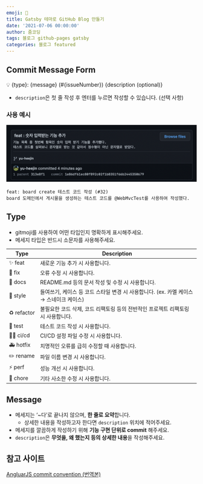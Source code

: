 ```yaml
---
emoji: 🔮
title: Gatsby 테마로 GitHub Blog 만들기
date: '2021-07-06 00:00:00'
author: 줌코딩
tags: 블로그 github-pages gatsby
categories: 블로그 featured
---
```


## Commit Message Form

<aside>
💡 {type}: {message} (#{issueNumber})
{description (optional)}

</aside>

- `description`은 첫 줄 작성 후 엔터를 누르면 작성할 수 있습니다. (선택 사항)

### 사용 예시

![image1](./example.png)

```
feat: board create 테스트 코드 작성 (#32)
board 도메인에서 게시물을 생성하는 테스트 코드를 @WebMvcTest를 사용하여 작성했다.
```

## Type

- gitmoji를 사용하여 어떤 타입인지 명확하게 표시해주세요.
- 메세지 타입은 반드시 소문자를 사용해주세요.

| Type | Description |
| --- | --- |
| ✨ feat | 새로운 기능 추가 시 사용합니다. |
| 🐛 fix | 오류 수정 시 사용합니다. |
| 📝 docs | README.md 등의 문서 작성 및 수정 시 사용합니다. |
| 🎨 style | 들여쓰기, 케이스 등 코드 스타일 변경 시 사용합니다. (ex. 카멜 케이스 → 스네이크 케이스) |
| ♻️ refactor | 불필요한 코드 삭제, 코드 리팩토링 등의 전반적인 프로젝트 리팩토링 시 사용합니다. |
| 🧪 test | 테스트 코드 작성 시 사용합니다. |
| 👷‍♂️ ci/cd | CI/CD 설정 파일 수정 시 사용합니다. |
| 🚑 hotfix | 치명적인 오류를 급히 수정할 때 사용합니다. |
| ✏️ rename | 파일 이름 변경 시 사용합니다. |
| ⚡️ perf | 성능 개선 시 사용합니다. |
| 💫 chore | 기타 사소한 수정 시 사용합니다. |

## Message

- 메세지는 ‘~다’로 끝나지 않으며, **한 줄로 요약**합니다.
    - 상세한 내용을 작성하고자 한다면 `description` 위치에 적어주세요.
- 메세지를 깔끔하게 작성하기 위해 **기능 구현 단위로 commit** 해주세요.
- `description`은 **무엇을, 왜 했는지 등의 상세한 내용**을 작성해주세요.

## 참고 사이트

[AngluarJS commit convention (번역본)](https://velog.io/@outstandingboy/Git-%EC%BB%A4%EB%B0%8B-%EB%A9%94%EC%8B%9C%EC%A7%80-%EA%B7%9C%EC%95%BD-%EC%A0%95%EB%A6%AC-the-AngularJS-commit-conventions#%EC%BB%A4%EB%B0%8B-%EB%A9%94%EC%8B%9C%EC%A7%80-%ED%97%A4%EB%8D%94-commit-message-header)